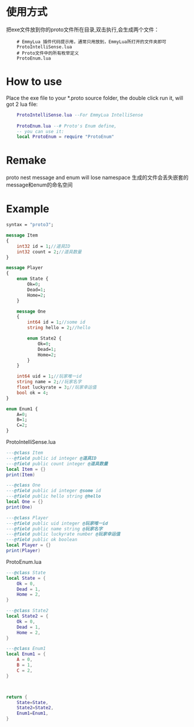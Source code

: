 # 使用方式

把exe文件放到你的proto文件所在目录,双击执行,会生成两个文件：
```
    # EmmyLua 插件代码提示用，通常只用放到，EmmyLua所打开的文件夹即可
    ProtoIntelliSense.lua 
    # Proto文件中的所有枚举定义
    ProtoEnum.lua
```

# How to use
Place the exe file to your *.proto source folder, the double click run it, will got 2 lua file:
```lua
    ProtoIntelliSense.lua --For EmmyLua IntelliSense
    
    ProtoEnum.lua --# Proto's Enum define, 
    -- you can use it: 
    local ProtoEnum = require "ProtoEnum"
```

# Remake
proto nest message and enum will lose namespace
生成的文件会丢失嵌套的message和enum的命名空间

# Example
```proto
syntax = "proto3";

message Item
{
    int32 id = 1;//道具ID
    int32 count = 2;//道具数量
}

message Player
{
    enum State {
        Ok=0;
        Dead=1;
        Home=2;
    }

    message One
    {
        int64 id = 1;//some id
        string hello = 2;//hello

        enum State2 {
            Ok=0;
            Dead=1;
            Home=2;
        }
    }

    int64 uid = 1;//玩家唯一id
    string name = 2;//玩家名字
    float luckyrate = 3;//玩家幸运值
    bool ok = 4;
}

enum Enum1 {
    A=0;
    B=1;
    C=2;
}
```

ProtoIntelliSense.lua
```lua
---@class Item
---@field public id integer @道具ID
---@field public count integer @道具数量
local Item = {}
print(Item)

---@class One
---@field public id integer @some id
---@field public hello string @hello
local One = {}
print(One)

---@class Player
---@field public uid integer @玩家唯一id
---@field public name string @玩家名字
---@field public luckyrate number @玩家幸运值
---@field public ok boolean
local Player = {}
print(Player)
```

ProtoEnum.lua
```lua
---@class State
local State = {
    Ok = 0,
    Dead = 1,
    Home = 2,
}

---@class State2
local State2 = {
    Ok = 0,
    Dead = 1,
    Home = 2,
}

---@class Enum1
local Enum1 = {
    A = 0,
    B = 1,
    C = 2,
}



return {
    State=State,
    State2=State2,
    Enum1=Enum1,
}
```